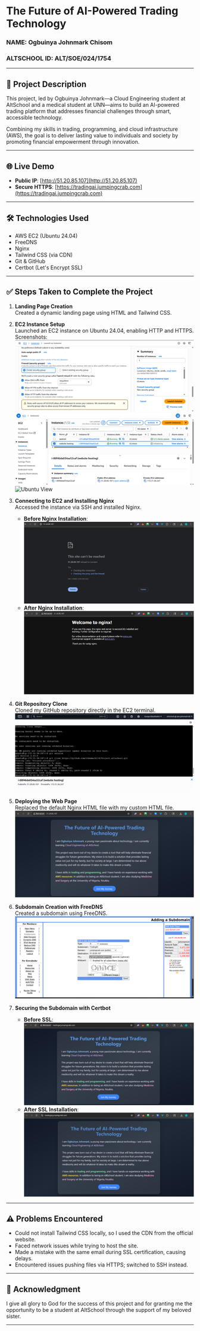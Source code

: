 # The Future of AI-Powered Trading Technology

### NAME: Ogbuinya Johnmark Chisom  
### ALTSCHOOL ID: ALT/SOE/024/1754

---

## 📌 Project Description

This project, led by Ogbuinya Johnmark—a Cloud Engineering student at AltSchool and a medical student at UNN—aims to build an AI-powered trading platform that addresses financial challenges through smart, accessible technology.

Combining my skills in trading, programming, and cloud infrastructure (AWS), the goal is to deliver lasting value to individuals and society by promoting financial empowerment through innovation.

---

## 🌐 Live Demo

- **Public IP**: [http://51.20.85.107](http://51.20.85.107)  
- **Secure HTTPS**: [https://tradingai.jumpingcrab.com](https://tradingai.jumpingcrab.com)

---

## 🛠️ Technologies Used

- AWS EC2 (Ubuntu 24.04)
- FreeDNS
- Nginx
- Tailwind CSS (via CDN)
- Git & GitHub
- Certbot (Let's Encrypt SSL)

---

## ✅ Steps Taken to Complete the Project

1. **Landing Page Creation**  
   Created a dynamic landing page using HTML and Tailwind CSS.

2. **EC2 Instance Setup**  
   Launched an EC2 instance on Ubuntu 24.04, enabling HTTP and HTTPS.  
   Screenshots:  
   ![HTTPS Enabled](./images/screenshot4.png)  
   ![Instance Launched](./images/screenshot2.png)  
   ![Ubuntu View](./images/screemshot9.png)

3. **Connecting to EC2 and Installing Nginx**  
   Accessed the instance via SSH and installed Nginx.  
   - **Before Nginx Installation**:  
     ![Before Nginx](./images/screenshot7.png)  
   - **After Nginx Installation**:  
     ![After Nginx](./images/screenshot8.png)

4. **Git Repository Clone**  
   Cloned my GitHub repository directly in the EC2 terminal.  
   ![Git Clone](./images/screenshot5.png)

5. **Deploying the Web Page**  
   Replaced the default Nginx HTML file with my custom HTML file.  
   ![Deployed Web Page](./images/screenshot1.png)

6. **Subdomain Creation with FreeDNS**  
   Created a subdomain using FreeDNS.  
   ![Subdomain Creation](./images/screenshot10.png)

7. **Securing the Subdomain with Certbot**  
   - **Before SSL**:  
     ![Before SSL](./images/screenshot6.png)  
   - **After SSL Installation**:  
     ![After SSL](./images/screenshot3.png)

---

## ⚠️ Problems Encountered

- Could not install Tailwind CSS locally, so I used the CDN from the official website.
- Faced network issues while trying to host the site.
- Made a mistake with the same email during SSL certification, causing delays.
- Encountered issues pushing files via HTTPS; switched to SSH instead.

---

## 🙏 Acknowledgment

I give all glory to God for the success of this project and for granting me the opportunity to be a student at AltSchool through the support of my beloved sister.

---


    
  

